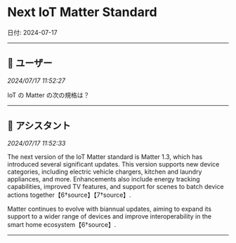 # Next IoT Matter Standard

日付: 2024-07-17

---

## 👤 ユーザー
*2024/07/17 11:52:27*

IoT の Matter の次の規格は？

---

## 🤖 アシスタント
*2024/07/17 11:52:33*

The next version of the IoT Matter standard is Matter 1.3, which has introduced several significant updates. This version supports new device categories, including electric vehicle chargers, kitchen and laundry appliances, and more. Enhancements also include energy tracking capabilities, improved TV features, and support for scenes to batch device actions together【6†source】【7†source】.

Matter continues to evolve with biannual updates, aiming to expand its support to a wider range of devices and improve interoperability in the smart home ecosystem【6†source】.

---
